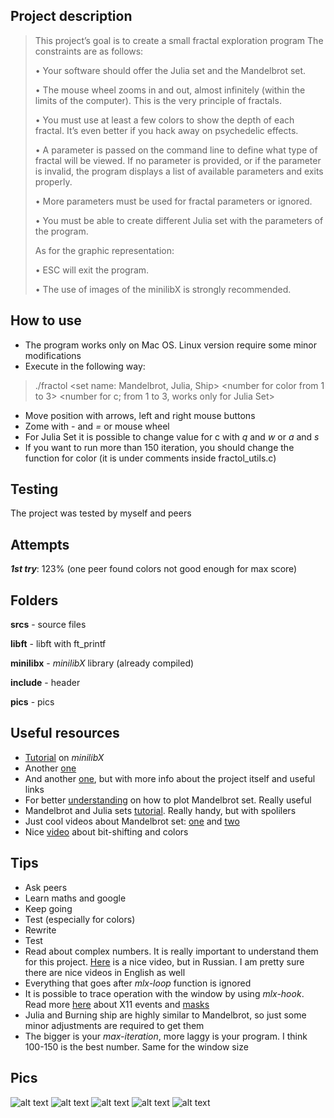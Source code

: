 ## **Project description** 
> This project’s goal is to create a small fractal exploration program
>The constraints are as follows:
>
>• Your software should offer the Julia set and the Mandelbrot set.
>
>• The mouse wheel zooms in and out, almost infinitely (within the limits of the computer). This is the very principle of fractals.
>
>• You must use at least a few colors to show the depth of each fractal. It’s even better if you hack away on psychedelic effects.
>
>• A parameter is passed on the command line to define what type of fractal will be viewed. If no parameter is provided, or if the parameter is invalid, the program displays a list of available parameters and exits properly.
>
>• More parameters must be used for fractal parameters or ignored.
>
>• You must be able to create different Julia set with the parameters of the program.
>
>As for the graphic representation:
>
>• ESC will exit the program.
>
>• The use of images of the minilibX is strongly recommended.
>

## **How to use**
* The program works only on Mac OS. Linux version require some minor modifications
* Execute in the following way:
> ./fractol <set name: Mandelbrot, Julia, Ship> <number for color from 1 to 3> <number for c; from 1 to 3, works only for Julia Set>
* Move position with arrows, left and right mouse buttons
* Zome with _-_ and _=_ or mouse wheel
* For Julia Set it is possible to change value for c with _q_ and _w_ or _a_ and _s_
* If you want to run more than 150 iteration, you should change the function for color (it is under comments inside fractol_utils.c)

## **Testing**
The project was tested by myself and peers

## **Attempts**
**_1st try_**: 123% (one peer found colors not good enough for max score)

## **Folders**
**srcs** - source files

**libft** - libft with ft_printf

**minilibx** - _minilibX_ library (already compiled)

**include** - header

**pics** - pics

## **Useful resources**
* [Tutorial](https://harm-smits.github.io/42docs/libs/minilibx/introduction.html) on _minilibX_
* Another [one](https://aurelienbrabant.fr/blog/pixel-drawing-with-the-minilibx#)
* And another [one](https://qst0.github.io/ft_libgfx/), but with more info about the project itself and useful links
* For better [understanding](https://www.wikihow.com/Plot-the-Mandelbrot-Set-By-Hand) on how to plot Mandelbrot set. Really useful
* Mandelbrot and Julia sets [tutorial](https://lodev.org/cgtutor/juliamandelbrot.html). Really handy, but with spolilers
* Just cool videos about Mandelbrot set: [one](https://youtu.be/p2jeFDjdJ-s) and [two](https://www.youtube.com/watch?v=JbN1vRmhox0)
* Nice [video](https://www.youtube.com/watch?v=mjqswwqE1RQ) about bit-shifting and colors

## **Tips**
* Ask peers
* Learn maths and google
* Keep going
* Test (especially for colors)
* Rewrite
* Test
* Read about complex numbers. It is really important to understand them for this project. [Here](https://www.youtube.com/watch?v=xiEFKyjmlfo) is a nice video, but in Russian. I am pretty sure there are nice videos in English as well
* Everything that goes after _mlx-loop_ function is ignored
* It is possible to trace operation with the window by using _mlx-hook_. Read more [here](https://harm-smits.github.io/42docs/libs/minilibx/events.html) about X11 events and [masks](https://tronche.com/gui/x/xlib/events/mask.html)
* Julia and Burning ship are highly similar to Mandelbrot, so just some minor adjustments are required to get them
* The bigger is your _max-iteration_, more laggy is your program. I think 100-150 is the best number. Same for the window size

## **Pics**
![alt text](https://github.com/baltsaros/school19_experience/blob/main/fractol/pics/1.jpeg)
![alt text](https://github.com/baltsaros/school19_experience/blob/main/fractol/pics/2.jpeg)
![alt text](https://github.com/baltsaros/school19_experience/blob/main/fractol/pics/3.jpeg)
![alt text](https://github.com/baltsaros/school19_experience/blob/main/fractol/pics/4.png)
![alt text](https://github.com/baltsaros/school19_experience/blob/main/fractol/pics/5.png)
